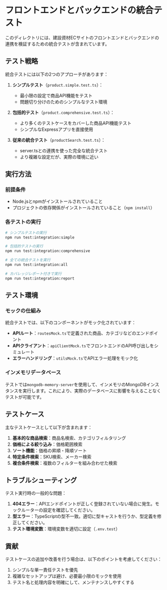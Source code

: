 # フロントエンドとバックエンドの統合テスト

このディレクトリには、建設資材ECサイトのフロントエンドとバックエンドの連携を検証するための統合テストが含まれています。

## テスト戦略

統合テストには以下の2つのアプローチがあります：

1. **シンプルテスト**（`product.simple.test.ts`）：
   - 最小限の設定で商品API機能をテスト
   - 問題切り分けのためのシンプルなテスト環境

2. **包括的テスト**（`product.comprehensive.test.ts`）：
   - より多くのテストケースをカバーした商品API機能テスト
   - シンプルなExpressアプリを直接使用

3. **従来の統合テスト**（`productSearch.test.ts`）：
   - server.tsとの連携を使った完全な統合テスト
   - より複雑な設定だが、実際の環境に近い

## 実行方法

### 前提条件

- Node.jsとnpmがインストールされていること
- プロジェクトの依存関係がインストールされていること（`npm install`）

### 各テストの実行

```bash
# シンプルテストの実行
npm run test:integration:simple

# 包括的テストの実行
npm run test:integration:comprehensive

# 全ての統合テストを実行
npm run test:integration:all

# カバレッジレポート付きで実行
npm run test:integration:report
```

## テスト環境

### モックの仕組み

統合テストでは、以下のコンポーネントがモック化されています：

- **APIルート**：`routesMock.ts`で定義された商品、カテゴリなどのエンドポイント
- **APIクライアント**：`apiClientMock.ts`でフロントエンドのAPI呼び出しをシミュレート
- **エラーハンドリング**：`utilsMock.ts`でAPIエラー処理をモック化

### インメモリデータベース

テストでは`mongodb-memory-server`を使用して、インメモリのMongoDBインスタンスを実行します。これにより、実際のデータベースに影響を与えることなくテストが可能です。

## テストケース

主なテストケースとして以下が含まれます：

1. **基本的な商品検索**：商品名検索、カテゴリフィルタリング
2. **価格による絞り込み**：価格範囲検索
3. **ソート機能**：価格の昇順・降順ソート
4. **特定条件検索**：SKU検索、メーカー検索
5. **複合条件検索**：複数のフィルターを組み合わせた検索

## トラブルシューティング

テスト実行時の一般的な問題：

1. **404エラー**：APIエンドポイントが正しく登録されていない場合に発生。モックルーターの設定を確認してください。
2. **型エラー**：TypeScriptの型不一致。適切に型キャストを行うか、型定義を修正してください。
3. **テスト環境変数**：環境変数を適切に設定（`.env.test`）

## 貢献

テストケースの追加や改善を行う場合は、以下のポイントを考慮してください：

1. シンプルな単一責任テストを優先
2. 複雑なセットアップは避け、必要最小限のモックを使用
3. テスト名と処理内容を明確にして、メンテナンスしやすくする 